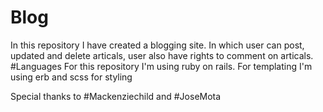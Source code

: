 # Blog
In this repository I have created a blogging site. In which user can post, updated and delete articals, user also have rights to comment on articals.
#Languages
For this repository I'm using ruby on rails. For templating I'm using erb and scss for styling

Special thanks to #Mackenziechild and #JoseMota
